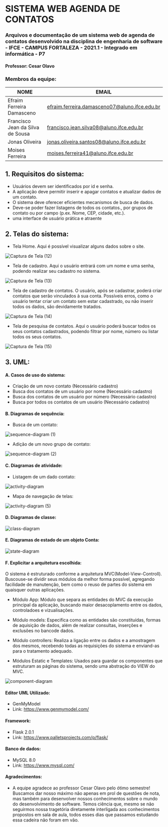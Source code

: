 # SISTEMA WEB AGENDA DE CONTATOS
### Arquivos e documentação de um sistema web de agenda de contatos desenvolvido na disciplina de engenharia de software - IFCE - CAMPUS FORTALEZA - 2021.1 - Integrado em informática - P7
#### Professor: Cesar Olavo

### Membros da equipe:
|NOME|EMAIL|
| -------- | -------- |
|Efraim Ferreira Damasceno|efraim.ferreira.damasceno07@aluno.ifce.edu.br|
|Francisco Jean da Silva de Sousa|francisco.jean.silva08@aluno.ifce.edu.br|
|Jonas Oliveira|jonas.oliveira.santos08@aluno.ifce.edu.br|
|Moises Ferreira|moises.ferreira41@aluno.ifce.edu.br|

## 1. Requisitos do sistema:

- Usuários devem ser identificados por id e senha.
- A aplicação deve permitir inserir e apagar contatos e atualizar dados de um contato.
- O sistema deve oferecer eficientes mecanismos de busca de dados.
- Deve-se poder fazer listagens de todos os contatos., por grupos de contato ou por campo (p.ex.
Nome, CEP, cidade, etc.).
- uma interface de usuário prática e atraente

## 2. Telas do sistema:

- Tela Home. Aqui é possível visualizar alguns dados sobre o site.

![Captura de Tela (12)](https://user-images.githubusercontent.com/71938841/125688189-1fd0c5e8-5451-4c71-a6d5-aae51d784b4c.png)



- Tela de cadastro. Aqui o usuário entrará com um nome e uma senha, podendo realizar seu cadastro no sistema.

![Captura de Tela (13)](https://user-images.githubusercontent.com/71938841/125688211-d7762ab8-318b-49af-a60e-0a695a219265.png)



- Tela de cadastro de contatos. O usuário, após se cadastrar, poderá criar contatos que serão vinculados à sua conta. Possíveis erros, como o usuário tentar criar um contato sem estar cadastrado, ou não inserir todos os dados, são devidamente tratados.

![Captura de Tela (14)](https://user-images.githubusercontent.com/71938841/125688236-f58cc052-e11a-4fc2-8921-d515e4fa5750.png)



- Tela de pesquisa de contatos. Aqui o usuário poderá buscar todos os seus contatos cadastrados, podendo filtrar por nome, número ou listar todos os seus contatos.

![Captura de Tela (15)](https://user-images.githubusercontent.com/71938841/125688253-43b5de5a-fab5-4589-ba01-2226064d6dcf.png)



## 3. UML:

#### A. Casos de uso do sistema:

- Criação de um novo contato (Necessário cadastro)
- Busca dos contatos de um usuário por nome (Necessário cadastro)
- Busca dos contatos de um usuário por número (Necessário cadastro)
- Busca por todos os contatos de um usuário (Necessário cadastro)



#### B. Diagramas de sequência:

- Busca de um contato:

![sequence-diagram (1)](https://user-images.githubusercontent.com/71938841/125536959-d06e1916-2d62-4784-a4f1-ee670c910d5c.png)


- Adição de um novo grupo de contato:

![sequence-diagram (2)](https://user-images.githubusercontent.com/71938841/125537657-bb0c075e-f90f-4c51-9016-d9d86b8891c6.png)



#### C. Diagramas de atividade:

- Listagem de um dado contato:

![activity-diagram](https://user-images.githubusercontent.com/71938841/125543760-381cd994-aa43-4d67-9289-275388056059.png)


- Mapa de navegação de telas:

![activity-diagram (5)](https://user-images.githubusercontent.com/71938841/125557546-44eb5f99-8b97-48d3-b580-331111fbd79a.png)




#### D. Diagramas de classe:

![class-diagram](https://user-images.githubusercontent.com/71938841/125692152-0d23bd96-e1ee-4f63-bf38-70382831ea88.png)



#### E. Diagramas de estado de um objeto Conta:

![state-diagram](https://user-images.githubusercontent.com/71938841/125558470-2920787e-1f65-43b0-a136-3a419c5e3d3e.png)


#### F. Explicitar a arquitetura escolhida:
  O sistema é estruturado conforme a arquitetura MVC(Model-View-Controll). Buscouse-se dividir seus módulos da melhor forma possível, agregando facilidade de manutenção, bem como o reuso de partes do sistema em quaisquer outras aplicações.
  
- Módulo App: Módulo que separa as entidades do MVC da execução principal da aplicação, buscando maior desacoplamento entre os dados, controladoes e vizualisações.


- Módulo models: Especifica como as entidades são constituídas, formas de aquisição de dados, além de realizar consultas, inserções e exclusões no bancode dados.


- Módulo  controllers: Realiza a ligação entre os dados e a amostragem dos mesmos, recebendo todas as requisições do sistema e enviand-as para o tratamento adequado.


- Módulos Estatic e Templates: Usados para guardar os componentes que estruturam as páginas do sistema, sendo uma abstração do VIEW do MVC.

![component-diagram](https://user-images.githubusercontent.com/71938841/125561574-74ef6746-8469-4900-a9d1-c645c02023a5.png)


#### Editor UML Utilizado:
- GenMyModel
- Link: https://www.genmymodel.com/

#### Framework:
- Flask 2.0.1
- Link: https://www.palletsprojects.com/p/flask/

#### Banco de dados:
- MySQL 8.0
- Link: https://www.mysql.com/



#### Agradecimentos:
- A equipe agradece ao professor Cesar Olavo pelo ótimo semestre! Buscamos dar nosso máximo não apenas em prol de questões de nota, mas também para desenvolver nossos conhecimentos sobre o mundo do desenvolvimento de software. Temos ciência que, mesmo se não seguirmos nossa tragetória diretamente interligada aos conhecimentos propostos em sala de aula, todos esses dias que passamos estudando essa cadeira não foram em vão.

